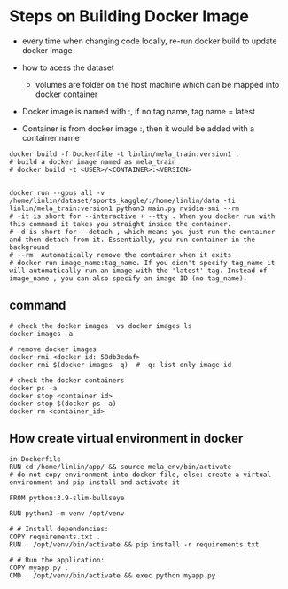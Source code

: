 # Steps on Building Docker Image 
- every time when changing code locally, re-run docker build to update docker image 

- how to acess the dataset 
    - volumes are folder on the host machine which can be mapped into docker container 

- Docker image is named with <image name>:<tag name>, if no tag name, tag name = latest 
- Container is from docker image <image name>:<tag name>, then it would be added with a container name 


```
docker build -f Dockerfile -t linlin/mela_train:version1 .    
# build a docker image named as mela_train
# docker build -t <USER>/<CONTAINER>:<VERSION>  


docker run --gpus all -v /home/linlin/dataset/sports_kaggle/:/home/linlin/data -ti linlin/mela_train:version1 python3 main.py nvidia-smi --rm
# -it is short for --interactive + --tty . When you docker run with this command it takes you straight inside the container.
# -d is short for --detach , which means you just run the container and then detach from it. Essentially, you run container in the background
# --rm	Automatically remove the container when it exits
# docker run image_name:tag_name. If you didn't specify tag_name it will automatically run an image with the 'latest' tag. Instead of image_name , you can also specify an image ID (no tag_name).

```

## command 
```
# check the docker images  vs docker images ls
docker images -a 

# remove docker images 
docker rmi <docker id: 58db3edaf>
docker rmi $(docker images -q)  # -q: list only image id

# check the docker containers 
docker ps -a 
docker stop <container id>
docker stop $(docker ps -a)
docker rm <container_id>
```



## How create virtual environment in docker 
```
in Dockerfile
RUN cd /home/linlin/app/ && source mela_env/bin/activate
# do not copy environment into docker file, else: create a virtual environment and pip install and activate it 

FROM python:3.9-slim-bullseye

RUN python3 -m venv /opt/venv

# # Install dependencies:
COPY requirements.txt .
RUN . /opt/venv/bin/activate && pip install -r requirements.txt

# # Run the application:
COPY myapp.py .
CMD . /opt/venv/bin/activate && exec python myapp.py
```